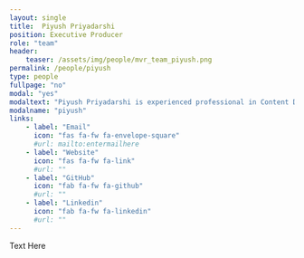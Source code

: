 ```yaml
---
layout: single
title:  Piyush Priyadarshi
position: Executive Producer
role: "team"
header:
    teaser: /assets/img/people/mvr_team_piyush.png
permalink: /people/piyush
type: people
fullpage: "no"
modal: "yes"
modaltext: "Piyush Priyadarshi is experienced professional in Content Development for Digital Learning and development, Content Analysis Planning & Strategy for entertainment and communication design. His professional career with Autodesk, introduced him to the virtual world of digital entertainment and learning."
modalname: "piyush"
links:
    - label: "Email"
      icon: "fas fa-fw fa-envelope-square"
      #url: mailto:entermailhere
    - label: "Website"
      icon: "fas fa-fw fa-link"
      #url: ""
    - label: "GitHub"
      icon: "fab fa-fw fa-github"
      #url: ""
    - label: "Linkedin"
      icon: "fab fa-fw fa-linkedin"
      #url: ""
---
```


Text Here
